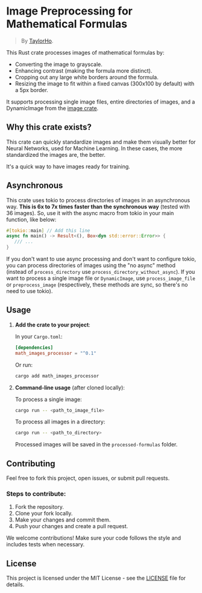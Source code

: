 # Image Preprocessing for Mathematical Formulas

> By [TaylorHo](https://github.com/TaylorHo/).

This Rust crate processes images of mathematical formulas by:

- Converting the image to grayscale.
- Enhancing contrast (making the formula more distinct).
- Cropping out any large white borders around the formula.
- Resizing the image to fit within a fixed canvas (300x100 by default) with a 5px border.

It supports processing single image files, entire directories of images, and a DynamicImage from the [image crate](https://crates.io/crates/image).

## Why this crate exists?

This crate can quickly standardize images and make them visually better for Neural Networks, used for Machine Learning. In these cases, the more standardized the images are, the better.

It's a quick way to have images ready for training.

## Asynchronous

This crate uses tokio to process directories of images in an asynchronous way. **This is 6x to 7x times faster than the synchronous way** (tested with 36 images).
So, use it with the async macro from tokio in your main function, like below:

```rust
#[tokio::main] // Add this line
async fn main() -> Result<(), Box<dyn std::error::Error>> {
   /// ...
}
```

If you don't want to use async processing and don't want to configure tokio, you can process directories of images using the "no async" method (instead of `process_directory` use `process_directory_without_async`). If you want to process a single image file or `DynamicImage`, use `process_image_file` or `preprocess_image` (respectively, these methods are sync, so there's no need to use tokio).

## Usage

1. **Add the crate to your project**:

   In your `Cargo.toml`:
   ```toml
   [dependencies]
   math_images_processor = "^0.1"
   ```

   Or run:
   ```bash
   cargo add math_images_processor
   ```

2. **Command-line usage** (after cloned locally):

   To process a single image:
   ```bash
   cargo run -- <path_to_image_file>
   ```

   To process all images in a directory:
   ```bash
   cargo run -- <path_to_directory>
   ```

   Processed images will be saved in the `processed-formulas` folder.

## Contributing

Feel free to fork this project, open issues, or submit pull requests.

### Steps to contribute:

1. Fork the repository.
2. Clone your fork locally.
3. Make your changes and commit them.
4. Push your changes and create a pull request.

We welcome contributions! Make sure your code follows the style and includes tests when necessary.

## License

This project is licensed under the MIT License - see the [LICENSE](LICENSE) file for details.
